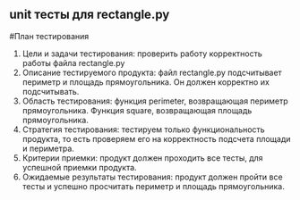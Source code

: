 ## unit тесты для rectangle.py
#План тестирования
1.	Цели и задачи тестирования: проверить работу корректность работы файла rectangle.py
2.	Описание тестируемого продукта: файл rectangle.py подсчитывает периметр и площадь прямоугольника. Он должен корректно их подсчитывать.
3.	Область тестирования: функция perimeter, возвращающая периметр прямоугольника. Функция square, возвращающая площадь прямоугольника.
4.	Стратегия тестирования: тестируем только функциональность продукта, то есть проверяем его на корректность подсчета площади и периметра.
5.	Критерии приемки: продукт должен проходить все тесты, для успешной приемки продукта.
6.	Ожидаемые результаты тестирования: продукт должен пройти все тесты и успешно просчитать периметр и площадь прямоугольника.
